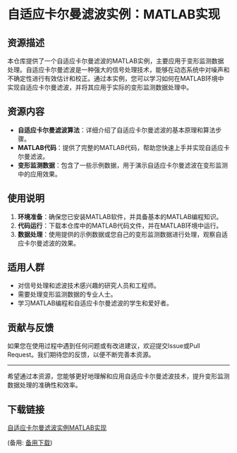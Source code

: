 # 自适应卡尔曼滤波实例：MATLAB实现

## 资源描述

本仓库提供了一个自适应卡尔曼滤波的MATLAB实例，主要应用于变形监测数据处理。自适应卡尔曼滤波是一种强大的信号处理技术，能够在动态系统中对噪声和不确定性进行有效估计和校正。通过本实例，您可以学习如何在MATLAB环境中实现自适应卡尔曼滤波，并将其应用于实际的变形监测数据处理中。

## 资源内容

- **自适应卡尔曼滤波算法**：详细介绍了自适应卡尔曼滤波的基本原理和算法步骤。
- **MATLAB代码**：提供了完整的MATLAB代码，帮助您快速上手并实现自适应卡尔曼滤波。
- **变形监测数据**：包含了一些示例数据，用于演示自适应卡尔曼滤波在变形监测中的应用效果。

## 使用说明

1. **环境准备**：确保您已安装MATLAB软件，并具备基本的MATLAB编程知识。
2. **代码运行**：下载本仓库中的MATLAB代码文件，并在MATLAB环境中运行。
3. **数据处理**：使用提供的示例数据或您自己的变形监测数据进行处理，观察自适应卡尔曼滤波的效果。

## 适用人群

- 对信号处理和滤波技术感兴趣的研究人员和工程师。
- 需要处理变形监测数据的专业人士。
- 学习MATLAB编程和自适应卡尔曼滤波的学生和爱好者。

## 贡献与反馈

如果您在使用过程中遇到任何问题或有改进建议，欢迎提交Issue或Pull Request。我们期待您的反馈，以便不断完善本资源。

---

希望通过本资源，您能够更好地理解和应用自适应卡尔曼滤波技术，提升变形监测数据处理的准确性和效率。

## 下载链接
[自适应卡尔曼滤波实例MATLAB实现](https://pan.quark.cn/s/368a4ab5b866) 

(备用: [备用下载](https://pan.baidu.com/s/1P_6JrR_vjG3afD4hwZi8TA?pwd=hgaq))
